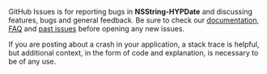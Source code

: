 GitHub Issues is for reporting bugs in **NSString-HYPDate** and discussing features, bugs and general feedback. Be sure to check our [documentation](http://cocoadocs.org/docsets/NSString-HYPDate), [FAQ](https://github.com/hyperoslo/NSString-HYPDate/wiki/FAQ) and [past issues](https://github.com/hyperoslo/NSString-HYPDate/issues?state=closed) before opening any new issues.

If you are posting about a crash in your application, a stack trace is helpful, but additional context, in the form of code and explanation, is necessary to be of any use.
